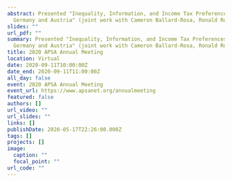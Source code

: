 ```yaml
---
abstract: Presented "Inequality, Information, and Income Tax Preferences in
  Germany and Austria" (joint work with Cameron Ballard-Rosa, Ronald Rogowski, and Kenneth Scheve)
slides: ""
url_pdf: ""
summary: Presented "Inequality, Information, and Income Tax Preferences in
  Germany and Austria" (joint work with Cameron Ballard-Rosa, Ronald Rogowski, and Kenneth Scheve)
title: 2020 APSA Annual Meeting
location: Virtual
date: 2020-09-11T10:00:00Z
date_end: 2020-09-11T11:00:00Z
all_day: false
event: 2020 APSA Annual Meeting
event_url: https://www.apsanet.org/annualmeeting
featured: false
authors: []
url_video: ""
url_slides: ""
links: []
publishDate: 2020-05-17T22:26:00.000Z
tags: []
projects: []
image:
  caption: ""
  focal_point: ""
url_code: ""
---
```

